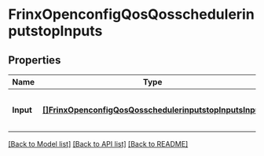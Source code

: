 # FrinxOpenconfigQosQosschedulerinputstopInputs

## Properties
Name | Type | Description | Notes
------------ | ------------- | ------------- | -------------
**Input** | [**[]FrinxOpenconfigQosQosschedulerinputstopInputsInput**](frinx.openconfig.qos.qosschedulerinputstop.inputs.Input.md) | Optional[List of input sources for the scheduler.] REF:Optional.empty | [optional] [default to null]

[[Back to Model list]](../README.md#documentation-for-models) [[Back to API list]](../README.md#documentation-for-api-endpoints) [[Back to README]](../README.md)


